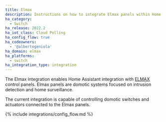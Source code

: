 ```yaml
---
title: Elmax
description: Instructions on how to integrate Elmax panels within Home Assistant.
ha_category:
  - Switch
ha_release: 2022.2
ha_iot_class: Cloud Polling
ha_config_flow: true
ha_codeowners:
  - '@albertogeniola'
ha_domain: elmax
ha_platforms:
  - switch
ha_integration_type: integration
---
```


The Elmax integration enables Home Assistant integration with 
[ELMAX](https://www.elmaxsrl.it/) control panels. Elmax panels are 
domotic systems focused on intrusion detection and home surveillance.

The current integration is capable of controlling domotic switches 
and actuators connected to the Elmax panels.

{% include integrations/config_flow.md %}

